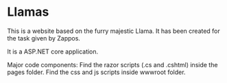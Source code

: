 # Llamas
This is a website based on the furry majestic Llama. It has been created for the task given by Zappos.

It is a ASP.NET core application.

Major code components:
Find the razor scripts (.cs and .cshtml) inside the pages folder.
Find the css and js scripts inside wwwroot folder.
